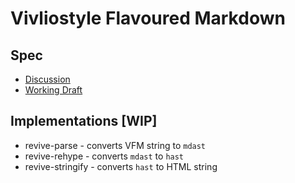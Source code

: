 # Vivliostyle Flavoured Markdown

## Spec

- [Discussion](https://github.com/vivliostyle/vfm/issues/1)
- [Working Draft](https://github.com/vivliostyle/vfm/blob/master/spec/vfm.md)

## Implementations [WIP]

- revive-parse - converts VFM string to `mdast`
- revive-rehype - converts `mdast` to `hast`
- revive-stringify - converts `hast` to HTML string
